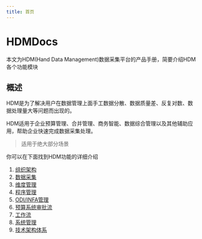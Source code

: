 ```yaml
---
title: 首页
---
```


# HDMDocs

本文为HDM(Hand Data Management)数据采集平台的产品手册，简要介绍HDM各个功能模块


## 概述

HDM是为了解决用户在数据管理上面手工数据分散、数据质量差、反复对数、数据处理量大等问题而出现的。

HDM适用于企业预算管理、合并管理、商务智能、数据综合管理以及其他辅助应用，帮助企业快速完成数据采集处理。

> 适用于绝大部分场景

你可以在下面找到HDM功能的详细介绍

1. [组织架构](01组织架构.html)
2. [数据采集](02数据采集.html)
3. [维度管理](03维度管理.html)
4. [程序管理](04程序管理.html)
5. [ODI/INFA管理](05ODI_INFA管理.html)
6. [预算系统审批流](06预算系统审批流.html)
7. [工作流](07工作流.html)
8. [系统管理](08系统管理.html)
9. [技术架构体系](09技术架构体系.html)